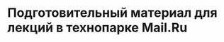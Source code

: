Подготовительный материал для лекций в технопарке Mail.Ru
=========================================================
